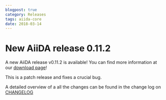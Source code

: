 ```yaml
---
blogpost: true
category: Releases
tags: aiida-core
date: 2018-03-14
---
```


# New AiiDA release 0.11.2

A new AiiDA release v0.11.2 is available! You can find more information at our [download page](https://www.aiida.net/download/)!

This is a patch release and fixes a crucial bug.

A detailed overview of a all the changes can be found in the change log on [CHANGELOG](https://github.com/aiidateam/aiida_core/blob/v0.11.2/CHANGELOG.md)
